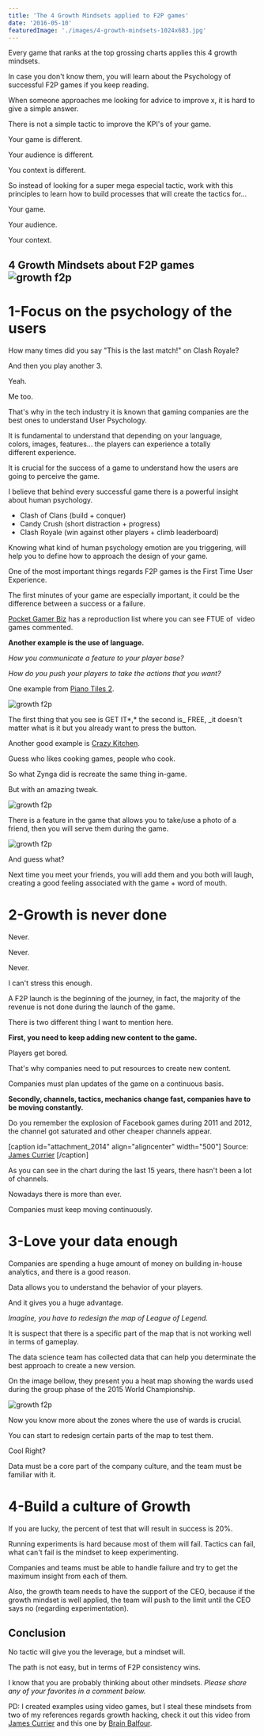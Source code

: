 ```yaml
---
title: 'The 4 Growth Mindsets applied to F2P games'
date: '2016-05-10'
featuredImage: './images/4-growth-mindsets-1024x683.jpg'
---
```


Every game that ranks at the top grossing charts applies this 4 growth mindsets.

In case you don't know them, you will learn about the Psychology of successful F2P games if you keep reading.

When someone approaches me looking for advice to improve x, it is hard to give a simple answer.

There is not a simple tactic to improve the KPI's of your game.

Your game is different.

Your audience is different.

You context is different.

So instead of looking for a super mega especial tactic, work with this principles to learn how to build processes that will create the tactics for...

Your game.

Your audience.

Your context.

## **4 Growth Mindsets about F2P games![growth f2p](images/4-growth-mindsets-1-300x300.jpg 'growth f2p')**

# 1-Focus on the psychology of the users

How many times did you say "This is the last match!" on Clash Royale?

And then you play another 3.

Yeah.

Me too.

That's why in the tech industry it is known that gaming companies are the best ones to understand User Psychology.

It is fundamental to understand that depending on your language, colors, images, features... the players can experience a totally different experience.

It is crucial for the success of a game to understand how the users are going to perceive the game.

I believe that behind every successful game there is a powerful insight about human psychology.

- Clash of Clans (build + conquer)
- Candy Crush (short distraction + progress)
- Clash Royale (win against other players + climb leaderboard)

Knowing what kind of human psychology emotion are you triggering, will help you to define how to approach the design of your game.

One of the most important things regards F2P games is the First Time User Experience.

The first minutes of your game are especially important, it could be the difference between a success or a failure.

[Pocket Gamer Biz](https://www.youtube.com/playlist?list=PL8QnQvPmf4Eff-IoCmU9Lxxg7ogwrkxWw) has a reproduction list where you can see FTUE of  video games commented.

**Another example is the use of language.**

_How you communicate a feature to your player base?_

_How do you push your players to take the actions that you want?_

One example from [Piano Tiles 2](https://play.google.com/store/apps/details?id=com.cmplay.tiles2&hl=en).

![growth f2p](images/Screenshot_2016-05-07-20-34-30-300x92.jpg 'growth f2p')

The first thing that you see is GET IT*,* the second is_ FREE, _it doesn't matter what is it but you already want to press the button.

Another good example is [Crazy Kitchen](https://play.google.com/store/apps/details?id=com.zindagigames.test&hl=en).

Guess who likes cooking games, people who cook.

So what Zynga did is recreate the same thing in-game.

But with an amazing tweak.

![growth f2p](images/Screenshot_2016-05-07-20-38-21-752x1024.jpg 'growth f2p')

There is a feature in the game that allows you to take/use a photo of a friend, then you will serve them during the game.

![growth f2p](images/91b3e1fbd69564fcaf15ee0b84afde5d-225x300.jpg 'growth f2p')

And guess what?

Next time you meet your friends, you will add them and you both will laugh, creating a good feeling associated with the game + word of mouth.

# 2-Growth is never done

Never.

Never.

Never.

I can't stress this enough.

A F2P launch is the beginning of the journey, in fact, the majority of the revenue is not done during the launch of the game.

There is two different thing I want to mention here.

**First, you need to keep adding new content to the game.**

Players get bored.

That's why companies need to put resources to create new content.

Companies must plan updates of the game on a continuous basis.

**Secondly, channels, tactics, mechanics change fast, companies have to be moving constantly.**

Do you remember the explosion of Facebook games during 2011 and 2012, the channel got saturated and other cheaper channels appear.

\[caption id="attachment_2014" align="aligncenter" width="500"\] Source: [James Currier](https://twitter.com/jamescurrier) \[/caption\]

As you can see in the chart during the last 15 years, there hasn't been a lot of channels.

Nowadays there is more than ever.

Companies must keep moving continuously.

# 3-Love your data enough

Companies are spending a huge amount of money on building in-house analytics, and there is a good reason.

Data allows you to understand the behavior of your players.

And it gives you a huge advantage.

_Imagine, you have to redesign the map of League of Legend._

It is suspect that there is a specific part of the map that is not working well in terms of gameplay.

The data science team has collected data that can help you determinate the best approach to create a new version.

On the image bellow, they present you a heat map showing the wards used during the group phase of the 2015 World Championship.

![growth f2p](images/lol-1.jpg 'growth f2p')

Now you know more about the zones where the use of wards is crucial.

You can start to redesign certain parts of the map to test them.

Cool Right?

Data must be a core part of the company culture, and the team must be familiar with it.

# 4-Build a culture of Growth

If you are lucky, the percent of test that will result in success is 20%.

Running experiments is hard because most of them will fail. Tactics can fail, what can't fail is the mindset to keep experimenting.

Companies and teams must be able to handle failure and try to get the maximum insight from each of them.

Also, the growth team needs to have the support of the CEO, because if the growth mindset is well applied, the team will push to the limit until the CEO says no (regarding experimentation).

## Conclusion

No tactic will give you the leverage, but a mindset will.

The path is not easy, but in terms of F2P consistency wins.

I know that you are probably thinking about other mindsets. *Please share any of your favorites in a comment below.*

PD: I created examples using video games, but I steal these mindsets from two of my references regards growth hacking, check it out this video from [James Currier](https://www.youtube.com/watch?v=FI52Z-fDM5c) and this one by [Brain Balfour](https://www.youtube.com/watch?v=ch7aps2h8zQ).
